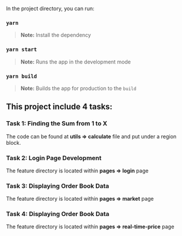In the project directory, you can run:

### `yarn`

> **Note:** Install the dependency

### `yarn start`

> **Note:** Runs the app in the development mode

### `yarn build`

> **Note:** Builds the app for production to the `build`

## This project include 4 tasks:

### Task 1: Finding the Sum from 1 to X

The code can be found at **utils => calculate** file and put under a region block.

### Task 2: Login Page Development

The feature directory is located within **pages => login** page

### Task 3: Displaying Order Book Data

The feature directory is located within **pages => market** page

### Task 4: Displaying Order Book Data

The feature directory is located within **pages => real-time-price** page

